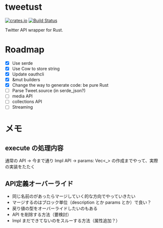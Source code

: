 # tweetust
[![crates.io](https://img.shields.io/crates/v/tweetust.svg)](https://crates.io/crates/tweetust)
[![Build Status](https://travis-ci.org/azyobuzin/tweetust.svg?branch=master)](https://travis-ci.org/azyobuzin/tweetust)

Twitter API wrapper for Rust.

# Roadmap
- [x] Use serde
- [x] Use Cow to store string
- [x] Update oauthcli
- [x] &mut builders
- [x] Change the way to generate code: be pure Rust
- [ ] Parse Tweet.source (in serde_json?)
- [ ] media API
- [ ] collections API
- [ ] Streaming

# メモ
## execute の処理内容
通常の API → 今まで通り
Impl API → params: Vec<_> の作成までやって、実際の実装をたたく

## API定義オーバーライド
- 同じ名前のがあったらマージしていく的な方向でやっていきたい
- マージするのはブロック単位（description とか params とか）で良い？
- 戻り値の型をオーバーライドしたいのもある
- API を削除する方法（要検討）
- Impl まだできてないのをスルーする方法（属性追加？）
